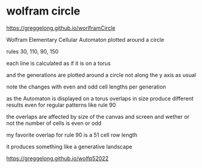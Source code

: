 # wolfram circle

https://greggelong.github.io/worlframCircle


Wolfram Elementary Cellular Automaton plotted around a circle

rules 30, 110, 90, 150

each line is calculated as if it is on a torus

and the generations are plotted around a circle not along the y axis as usual



note the changes with even and odd cell lengths per generation

as the Automaton is displayed on a torus overlaps in size produce different results even for regular patterns like rule 90

the overlaps are affected by size of the canvas and screen and wether or not the number of cells is even or odd

my favorite overlap for rule 90 is a 51 cell row length

it produces something like a generative landscape 

https://greggelong.github.io/wolfp52022
